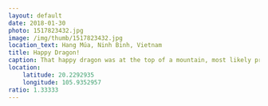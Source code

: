 ```yaml
---
layout: default
date: 2018-01-30
photo: 1517823432.jpg
image: /img/thumb/1517823432.jpg
location_text: Hang Múa, Ninh Binh, Vietnam
title: Happy Dragon!
caption: That happy dragon was at the top of a mountain, most likely protecting the entrance to the valley. I did not notice how happy looking it was until I saw that photo!
location:
    latitude: 20.2292935
    longitude: 105.9352957
ratio: 1.33333
---
```

